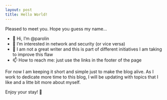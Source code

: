 ```yaml
---
layout: post
title: Hello World!
---
```


Pleased to meet you. Hope you guess my name...

- 👋 Hi, I’m @parolin
- 👀 I’m interested in network and security (or vice versa)
- 🌱 I am not a great writer and this is part of different initiatives I am taking to improve this flaw
- 📫 How to reach me: just use the links in the footer of the page

For now I am keeping it short and simple just to make the blog alive. As I work to dedicate more time to this blog, I will be updating with topics that I like and a litte bit more about myself.

Enjoy your stay! 🥂 